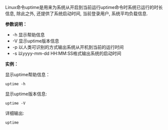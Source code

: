 Linux命令uptime是用来为系统从开启到当前运行uptime命令时系统已运行的时长信息, 除此之外, 还提供了系统启动时间, 当前登录用户, 系统平均负载信息.

**参数说明：**

- -h 显示帮助信息
- -V 显示uptime版本信息
- -p 以人类可识别的方式输出系统从开机到当前的运行时间
- -s 以yyyy-mm-dd HH:MM:SS格式输出系统的启动时间

**实例：**

显示uptime帮助信息：

```
uptime -h
```

显示uptime版本信息:

```
uptime -V
```

详细输出:

```
uptime
```

